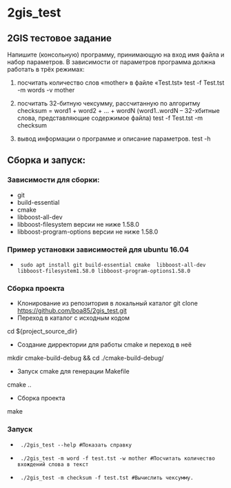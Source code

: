 # 2gis_test

## 2GIS тестовое задание

Напишите (консольную) программу, принимающую на вход  имя файла и набор параметров. 
В зависимости от параметров программа должна работать в трёх режимах:

1) посчитать количество слов «mother» в файле «Test.tst»
test -f Test.tst -m words -v mother

2) посчитать 32-битную чексумму, рассчитанную по алгоритму 
checksum = word1 + word2 + … + wordN (word1..wordN – 32-хбитные слова, представляющие содержимое файла)
test -f Test.tst -m checksum

3) вывод информации о программе и описание параметров.
test -h


## Сборка и запуск:
### Зависимости для сборки:
* git
* build-essential
* cmake
* libboost-all-dev
* libboost-filesystem версии не ниже 1.58.0
* libboost-program-options версии не ниже 1.58.0
### Пример установки зависимостей для ubuntu 16.04
*      sudo apt install git build-essential cmake  libboost-all-dev libboost-filesystem1.58.0 libboost-program-options1.58.0
### Сборка проекта

* Клонирование из репозитория в локальный каталог
git clone https://github.com/boa85/2gis_test.git
* Переход в каталог с исходным кодом

cd ${project_source_dir}
* Создание дирректории для работы cmake и переход в неё

mkdir cmake-build-debug && cd ./cmake-build-debug/
* Запуск cmake для генерации Makefile

cmake ..
* Сборка проекта 

make

###  Запуск


*      ./2gis_test --help #Показать справку
*      ./2gis_test -m word -f test.tst -w mother #Посчитать количество вхождений слова в текст
*      ./2gis_test -m checksum -f test.tst #Вычислить чексумму.
